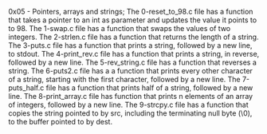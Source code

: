 0x05 - Pointers, arrays and strings;
The 0-reset_to_98.c file has a function that takes a pointer to an int as parameter and updates the value it points to to 98.
The 1-swap.c file has a function that swaps the values of two integers.
The 2-strlen.c file has a function that returns the length of a string.
The 3-puts.c file has a function that prints a string, followed by a new line, to stdout.
The 4-print_rev.c file has a function that prints a string, in reverse, followed by a new line.
The 5-rev_string.c file has a function that reverses a string.
The 6-puts2.c file has a  a function that prints every other character of a string, starting with the first character, followed by a new line.
The 7-puts_half.c file has  a function that prints half of a string, followed by a new line.
The 8-print_array.c file has function that prints n elements of an array of integers, followed by a new line.
The 9-strcpy.c file has a function that copies the string pointed to by src, including the terminating null byte (\0), to the buffer pointed to by dest.

